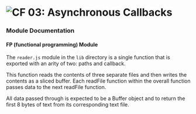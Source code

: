 ![CF](https://camo.githubusercontent.com/70edab54bba80edb7493cad3135e9606781cbb6b/687474703a2f2f692e696d6775722e636f6d2f377635415363382e706e67) 03: Asynchronous Callbacks
===

### Module Documentation

#### FP (functional programming) Module
The `reader.js` module in the `lib` directory is a single function that is exported with an arity of two: paths and callback. 

This function reads the contents of three separate files and then writes the contents as a sliced buffer. Each readFile function within the overall function passes data to the next readFile function.

All data passed through is expected to be a Buffer object and to return the first 8 bytes of text from its corresponding text file.